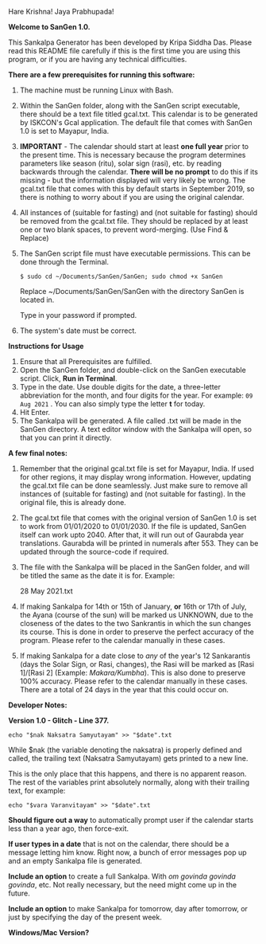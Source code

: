 Hare Krishna! Jaya Prabhupada!

**Welcome to SanGen 1.0.**

This Sankalpa Generator has been developed by Kripa Siddha Das. Please read this README file carefully if this is the first time you are using this program, or if you are having any technical difficulties.

**There are a few prerequisites for running this software:**

1. The machine must be running Linux with Bash.

3. Within the SanGen folder, along with the SanGen script executable, there should be a text file titled gcal.txt. This calendar is to be generated by ISKCON's Gcal application. The default file that comes with SanGen 1.0 is set to Mayapur, India.

4. **IMPORTANT** - The calendar should start at least **one full year** prior to the present time. This is necessary because the program determines parameters like season (ritu), solar sign (rasi), etc. by reading backwards through the calendar. **There will be no prompt** to do this if its missing - but the information displayed will very likely be wrong. The gcal.txt file that comes with this by default starts in September 2019, so there is nothing to worry about if you are using the original calendar.

5. All instances of (suitable for fasting) and (not suitable for fasting) should be removed from the gcal.txt file. They should be replaced by at least one or two blank spaces, to prevent word-merging.  (Use Find & Replace)

5. The SanGen script file must have executable permissions. This can be done through the Terminal.

   `$ sudo cd ~/Documents/SanGen/SanGen; sudo chmod +x SanGen `

   Replace ~/Documents/SanGen/SanGen with the directory SanGen is located in.

   Type in your password if prompted.

6. The system's date must be correct.

**Instructions for Usage**

1. Ensure that all Prerequisites are fulfilled.
2. Open the SanGen folder, and double-click on the SanGen executable script. Click, **Run in Terminal**.
4. Type in the date. Use double digits for the date, a three-letter abbreviation for the month, and four digits for the year. For example: `09 Aug 2021` . You can also simply type the letter **t** for today.
4. Hit Enter.
5. The Sankalpa will be generated.  A file called .txt will be made in the SanGen directory. A text editor window with the Sankalpa will open, so that you can print it directly.

**A few final notes:** 

1. Remember that the original gcal.txt file is set for Mayapur, India. If used for other regions, it may display wrong information. However, updating the gcal.txt file can be done seamlessly. Just make sure to remove all instances of (suitable for fasting) and (not suitable for fasting). In the original file, this is already done.

2. The gcal.txt file that comes with the original version of SanGen 1.0 is set to work from 01/01/2020 to 01/01/2030. If the file is updated, SanGen itself can work upto 2040. After that, it will run out of Gaurabda year translations. Gaurabda will be printed in numerals after 553. They can be updated through the source-code if required.

3. The file with the Sankalpa will be placed in the SanGen folder, and will be titled the same as the date it is for. Example:

   28 May 2021.txt

4. If making Sankalpa for 14th or 15th of January, **or** 16th or 17th of July, the Ayana (course of the sun) will be marked us UNKNOWN, due to the closeness of the dates to the two Sankrantis in which the sun changes its course. This is done in order to preserve the perfect accuracy of the program. Please refer to the calendar manually in these cases.

5. If making Sankalpa for a date close to *any* of the year's 12 Sankarantis (days the Solar Sign, or Rasi, changes), the Rasi will be marked as [Rasi 1]/[Rasi 2] (Example: *Makara/Kumbha*). This is also done to preserve 100% accuracy. Please refer to the calendar manually in these cases. There are a total of 24 days in the year that this could occur on.

**Developer Notes:**

**Version 1.0 - Glitch - Line 377.**

`echo "$nak Naksatra Samyutayam" >> "$date".txt`

While $nak (the variable denoting the naksatra) is properly defined and called, the trailing text (Naksatra Samyutayam) gets printed to a new line.

This is the only place that this happens, and there is no apparent reason. The rest of the variables print absolutely normally, along with their trailing text, for example:

`echo "$vara Varanvitayam" >> "$date".txt`

**Should figure out a way** to automatically prompt user if the calendar starts less than a year ago, then force-exit. 

**If user types in a date** that is not on the calendar, there should be a message letting him know. Right now,  a bunch of error messages pop up and an empty Sankalpa file is generated.

**Include an option** to create a full Sankalpa. With *om govinda govinda govinda*, etc. Not really necessary, but the need might come up in the future.

**Include an option** to make Sankalpa for tomorrow, day after tomorrow, or just by specifying the day of the present week.

**Windows/Mac Version?**









